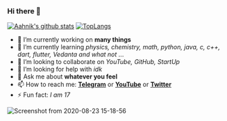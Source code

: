 ### Hi there 👋

[![Aahnik's github stats](https://github-readme-stats.vercel.app/api?username=aahnik&show_icons=true)](https://twitter.com/AahnikD)
  [![TopLangs](https://github-readme-stats.vercel.app/api/top-langs/?username=aahnik&layout=compact)](https://medium.com/@aahnikdaw)


- 🔭 I’m currently working on **many things**
- 🌱 I’m currently learning *physics, chemistry, math, python, java, c, c++, dart, flutter, Vedanta and what not* ...
- 👯 I’m looking to collaborate on _YouTube, GitHub, StartUp_
- 🤔 I’m looking for help with _idk_
- 💬 Ask me about __whatever you feel__
- 📫 How to reach me: **[Telegram](https://t.me/AahnikDaw)** or **[YouTube](https://www.youtube.com/channel/UCcEbN0d8iLTB6ZWBE_IDugg)** or **[Twitter](https://twitter.com/AahnikD)**
- ⚡ Fun fact: _I am 17_ 





![Screenshot from 2020-08-23 15-18-56](https://user-images.githubusercontent.com/66209958/90975676-10cb6480-e554-11ea-869d-35275b8deec8.png)
